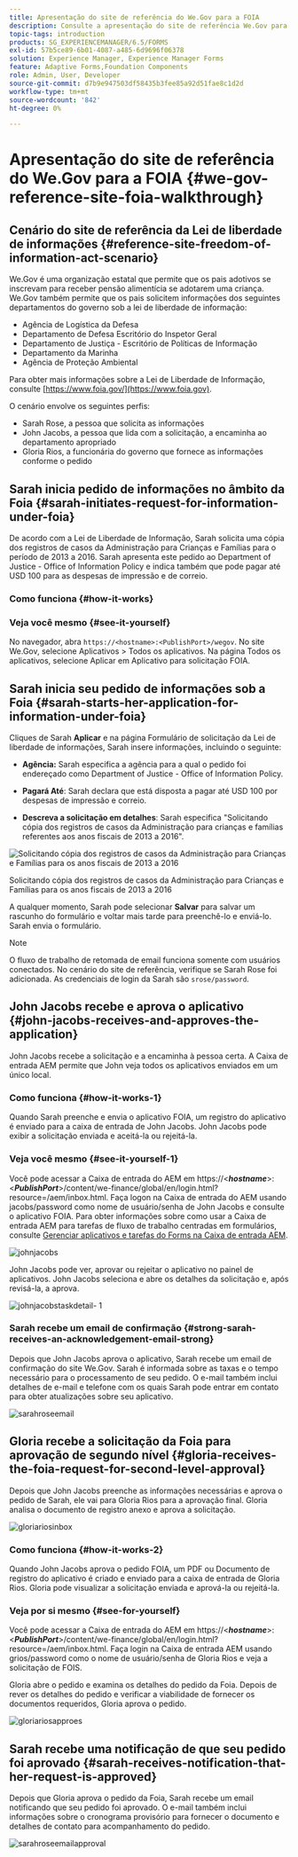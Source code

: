 ```yaml
---
title: Apresentação do site de referência do We.Gov para a FOIA
description: Consulte a apresentação do site de referência We.Gov para entender como a AEM Forms ajuda os governos a receber e transmitir as informações solicitadas por indivíduos de acordo com a Lei de Liberdade de Informação.
topic-tags: introduction
products: SG_EXPERIENCEMANAGER/6.5/FORMS
exl-id: 57b5ce89-6b01-4087-a485-6d9696f06378
solution: Experience Manager, Experience Manager Forms
feature: Adaptive Forms,Foundation Components
role: Admin, User, Developer
source-git-commit: d7b9e947503df58435b3fee85a92d51fae8c1d2d
workflow-type: tm+mt
source-wordcount: '842'
ht-degree: 0%

---
```


# Apresentação do site de referência do We.Gov para a FOIA {#we-gov-reference-site-foia-walkthrough}

## Cenário do site de referência da Lei de liberdade de informações {#reference-site-freedom-of-information-act-scenario}

We.Gov é uma organização estatal que permite que os pais adotivos se inscrevam para receber pensão alimentícia se adotarem uma criança. We.Gov também permite que os pais solicitem informações dos seguintes departamentos do governo sob a lei de liberdade de informação:

* Agência de Logística da Defesa
* Departamento de Defesa Escritório do Inspetor Geral
* Departamento de Justiça - Escritório de Políticas de Informação
* Departamento da Marinha
* Agência de Proteção Ambiental

Para obter mais informações sobre a Lei de Liberdade de Informação, consulte [https://www.foia.gov/](https://www.foia.gov).

O cenário envolve os seguintes perfis:

* Sarah Rose, a pessoa que solicita as informações
* John Jacobs, a pessoa que lida com a solicitação, a encaminha ao departamento apropriado
* Gloria Rios, a funcionária do governo que fornece as informações conforme o pedido

## Sarah inicia pedido de informações no âmbito da Foia {#sarah-initiates-request-for-information-under-foia}

De acordo com a Lei de Liberdade de Informação, Sarah solicita uma cópia dos registros de casos da Administração para Crianças e Famílias para o período de 2013 a 2016. Sarah apresenta este pedido ao Department of Justice - Office of Information Policy e indica também que pode pagar até USD 100 para as despesas de impressão e de correio.

### Como funciona {#how-it-works}

### Veja você mesmo {#see-it-yourself}

No navegador, abra `https://<hostname>:<PublishPort>/wegov`. No site We.Gov, selecione Aplicativos > Todos os aplicativos. Na página Todos os aplicativos, selecione Aplicar em Aplicativo para solicitação FOIA.

## Sarah inicia seu pedido de informações sob a Foia {#sarah-starts-her-application-for-information-under-foia}

Cliques de Sarah **Aplicar** e na página Formulário de solicitação da Lei de liberdade de informações, Sarah insere informações, incluindo o seguinte:

* **Agência:** Sarah especifica a agência para a qual o pedido foi endereçado como Department of Justice - Office of Information Policy.

* **Pagará Até**: Sarah declara que está disposta a pagar até USD 100 por despesas de impressão e correio.
* **Descreva a solicitação em detalhes**: Sarah especifica &quot;Solicitando cópia dos registros de casos da Administração para crianças e famílias referentes aos anos fiscais de 2013 a 2016&quot;.

![Solicitando cópia dos registros de casos da Administração para Crianças e Famílias para os anos fiscais de 2013 a 2016](assets/sarahfiosform.png)

Solicitando cópia dos registros de casos da Administração para Crianças e Famílias para os anos fiscais de 2013 a 2016

A qualquer momento, Sarah pode selecionar **Salvar** para salvar um rascunho do formulário e voltar mais tarde para preenchê-lo e enviá-lo. Sarah envia o formulário.

>[!NOTE]
>
>O fluxo de trabalho de retomada de email funciona somente com usuários conectados. No cenário do site de referência, verifique se Sarah Rose foi adicionada. As credenciais de login da Sarah são `srose/password`.

## John Jacobs recebe e aprova o aplicativo {#john-jacobs-receives-and-approves-the-application}

John Jacobs recebe a solicitação e a encaminha à pessoa certa. A Caixa de entrada AEM permite que John veja todos os aplicativos enviados em um único local.

### Como funciona {#how-it-works-1}

Quando Sarah preenche e envia o aplicativo FOIA, um registro do aplicativo é enviado para a caixa de entrada de John Jacobs. John Jacobs pode exibir a solicitação enviada e aceitá-la ou rejeitá-la.

### Veja você mesmo {#see-it-yourself-1}

Você pode acessar a Caixa de entrada do AEM em https://&lt;***hostname***>:&lt;***PublishPort***>/content/we-finance/global/en/login.html?resource=/aem/inbox.html. Faça logon na Caixa de entrada do AEM usando jacobs/password como nome de usuário/senha de John Jacobs e consulte o aplicativo FOIA. Para obter informações sobre como usar a Caixa de entrada AEM para tarefas de fluxo de trabalho centradas em formulários, consulte [Gerenciar aplicativos e tarefas do Forms na Caixa de entrada AEM](/help/forms/using/manage-applications-inbox.md).

![johnjacobs](assets/johnjacobs.png)

John Jacobs pode ver, aprovar ou rejeitar o aplicativo no painel de aplicativos. John Jacobs seleciona e abre os detalhes da solicitação e, após revisá-la, a aprova.

![johnjacobstaskdetail- 1](assets/johnjacobstaskdetail-1.png)

### <strong>Sarah recebe um email de confirmação</strong> {#strong-sarah-receives-an-acknowledgement-email-strong}

Depois que John Jacobs aprova o aplicativo, Sarah recebe um email de confirmação do site We.Gov. Sarah é informada sobre as taxas e o tempo necessário para o processamento de seu pedido. O e-mail também inclui detalhes de e-mail e telefone com os quais Sarah pode entrar em contato para obter atualizações sobre seu aplicativo.

![sarahroseemail](assets/sarahroseemail.png)

## Gloria recebe a solicitação da Foia para aprovação de segundo nível {#gloria-receives-the-foia-request-for-second-level-approval}

Depois que John Jacobs preenche as informações necessárias e aprova o pedido de Sarah, ele vai para Gloria Rios para a aprovação final. Gloria analisa o documento de registro anexo e aprova a solicitação.

![gloriariosinbox](assets/gloriariosinbox.png)

### Como funciona {#how-it-works-2}

Quando John Jacobs aprova o pedido FOIA, um PDF ou Documento de registro do aplicativo é criado e enviado para a caixa de entrada de Gloria Rios. Gloria pode visualizar a solicitação enviada e aprová-la ou rejeitá-la.

### Veja por si mesmo {#see-for-yourself}

Você pode acessar a Caixa de entrada do AEM em https://&lt;***hostname***>:&lt;***PublishPort***>/content/we-finance/global/en/login.html?resource=/aem/inbox.html. Faça login na Caixa de entrada AEM usando grios/password como o nome de usuário/senha de Gloria Rios e veja a solicitação de FOIS.

Gloria abre o pedido e examina os detalhes do pedido da Foia. Depois de rever os detalhes do pedido e verificar a viabilidade de fornecer os documentos requeridos, Gloria aprova o pedido.

![gloriariosapproes](assets/gloriariosapproves.png)

## Sarah recebe uma notificação de que seu pedido foi aprovado {#sarah-receives-notification-that-her-request-is-approved}

Depois que Gloria aprova o pedido da Foia, Sarah recebe um email notificando que seu pedido foi aprovado. O e-mail também inclui informações sobre o cronograma provisório para fornecer o documento e detalhes de contato para acompanhamento do pedido.

![sarahroseemailapproval](assets/sarahroseemailapproval.png)
